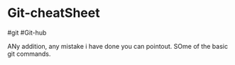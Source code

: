 
# Git-cheatSheet
#git
#Git-hub

ANy addition, any mistake i have done you can pointout. SOme of the basic git commands.
